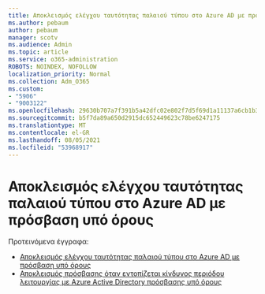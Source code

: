 ```yaml
---
title: Αποκλεισμός ελέγχου ταυτότητας παλαιού τύπου στο Azure AD με πρόσβαση υπό όρους
ms.author: pebaum
author: pebaum
manager: scotv
ms.audience: Admin
ms.topic: article
ms.service: o365-administration
ROBOTS: NOINDEX, NOFOLLOW
localization_priority: Normal
ms.collection: Adm_O365
ms.custom:
- "5906"
- "9003122"
ms.openlocfilehash: 29630b707a7f391b5a42dfc02e802f7d5f69d1a11137a6cb1b3413aa7e35ec3c
ms.sourcegitcommit: b5f7da89a650d2915dc652449623c78be6247175
ms.translationtype: MT
ms.contentlocale: el-GR
ms.lasthandoff: 08/05/2021
ms.locfileid: "53968917"
---
```

# <a name="block-legacy-authentication-to-azure-ad-with-conditional-access"></a>Αποκλεισμός ελέγχου ταυτότητας παλαιού τύπου στο Azure AD με πρόσβαση υπό όρους

Προτεινόμενα έγγραφα:

- [Αποκλεισμός ελέγχου ταυτότητας παλαιού τύπου στο Azure AD με πρόσβαση υπό όρους](https://docs.microsoft.com/azure/active-directory/conditional-access/block-legacy-authentication#next-steps)
- [Αποκλεισμός πρόσβασης όταν εντοπίζεται κίνδυνος περιόδου λειτουργίας με Azure Active Directory πρόσβασης υπό όρους](https://docs.microsoft.com/azure/active-directory/conditional-access/app-sign-in-risk)
